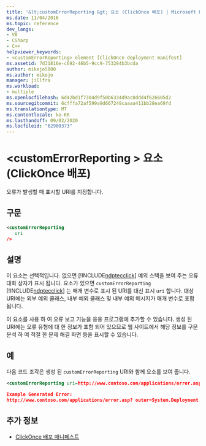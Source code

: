 ```yaml
---
title: '&lt;customErrorReporting &gt; 요소 (ClickOnce 배포) | Microsoft Docs'
ms.date: 11/04/2016
ms.topic: reference
dev_langs:
- VB
- CSharp
- C++
helpviewer_keywords:
- <customErrorReporting> element [ClickOnce deployment manifest]
ms.assetid: 7d31816e-c692-46b5-9cc9-753284b3bcda
author: mikejo5000
ms.author: mikejo
manager: jillfra
ms.workload:
- multiple
ms.openlocfilehash: 6d42bd1f7304d9f50b6334d9ac8ddd4f626605d2
ms.sourcegitcommit: 6cfffa72af599a9d667249caaaa411bb28ea69fd
ms.translationtype: MT
ms.contentlocale: ko-KR
ms.lasthandoff: 09/02/2020
ms.locfileid: "62900373"
---
```

# <a name="ltcustomerrorreportinggt-element-clickonce-deployment"></a>&lt;customErrorReporting &gt; 요소 (ClickOnce 배포)
오류가 발생할 때 표시할 URI를 지정합니다.

## <a name="syntax"></a>구문

```xml
<customErrorReporting
   uri
/>
```

## <a name="remarks"></a>설명
 이 요소는 선택적입니다. 없으면 [!INCLUDE[ndptecclick](../deployment/includes/ndptecclick_md.md)] 예외 스택을 보여 주는 오류 대화 상자가 표시 됩니다. 요소가 있으면 `customErrorReporting` [!INCLUDE[ndptecclick](../deployment/includes/ndptecclick_md.md)] 는 매개 변수로 표시 된 URI를 대신 표시 `uri` 합니다. 대상 URI에는 외부 예외 클래스, 내부 예외 클래스 및 내부 예외 메시지가 매개 변수로 포함 됩니다.

 이 요소를 사용 하 여 오류 보고 기능을 응용 프로그램에 추가할 수 있습니다. 생성 된 URI에는 오류 유형에 대 한 정보가 포함 되어 있으므로 웹 사이트에서 해당 정보를 구문 분석 하 여 적절 한 문제 해결 화면 등을 표시할 수 있습니다.

## <a name="example"></a>예
 다음 코드 조각은 생성 된 `customErrorReporting` URI와 함께 요소를 보여 줍니다.

```xml
<customErrorReporting uri=http://www.contoso.com/applications/error.asp />

Example Generated Error:
http://www.contoso.com/applications/error.asp? outer=System.Deployment.Application.InvalidDeploymentException&&inner=System.Deployment.Application.InvalidDeploymentException&&msg=The%20application%20manifest%20is%20signed,%20but%20the%20deployment%20manifest%20is%20unsigned.%20Both%20manifests%20must%20be%20either%20signed%20or%20unsigned.
```

## <a name="see-also"></a>추가 정보
- [ClickOnce 배포 매니페스트](../deployment/clickonce-deployment-manifest.md)
